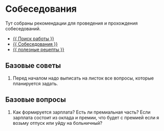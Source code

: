 # Собеседования

Тут собраны рекомендации для проведения и прохождения собеседований.



- [{{ Поиск работы }}](../../__tags/poisk_raboty.md)
- [{{ Собеседования }}](../../__tags/sobesedovaniya.md)
- [{{ полезные рецепты }}](../../__tags/poleznye_retsepty.md)


## Базовые советы

1. Перед началом надо выписать на листок все вопросы, которые планируется
   задать.

## Базовые вопросы

1. Как формируется зарплата? Есть ли премиальная часть? Если зарплата состоит
   из оклада и премии, что будет с премией если я возьму отпуск или уйду на
   больничный?
